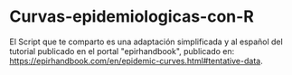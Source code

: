 # Curvas-epidemiologicas-con-R
El Script que te comparto es una adaptación simplificada y al español del tutorial publicado en el portal "epirhandbook", publicado en: https://epirhandbook.com/en/epidemic-curves.html#tentative-data.
